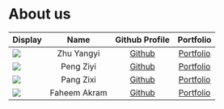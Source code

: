 # About us
| Display                                             |     Name     |        Github Profile         |              Portfolio               |
|-----------------------------------------------------|:------------:|:-----------------------------:|:------------------------------------:|
| ![](https://via.placeholder.com/100.png?text=Photo) |  Zhu Yangyi  | [Github](https://github.com/) | [Portfolio](docs/team/yangyi-zhu.md) |
| ![](https://via.placeholder.com/100.png?text=Photo) |  Peng Ziyi   | [Github](https://github.com/) |   [Portfolio](team/lukapeng77.md)    |
| ![](https://via.placeholder.com/100.png?text=Photo) |  Pang Zixi   | [Github](https://github.com/) |  [Portfolio](docs/team/johndoe.md)   |
| ![](https://via.placeholder.com/100.png?text=Photo) | Faheem Akram | [Github](https://github.com/) |  [Portfolio](docs/team/johndoe.md)   |
